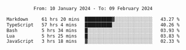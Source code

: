 <div align="center">
<p style="text-align: center;">
<!--START_SECTION:waka-->

```txt
From: 10 January 2024 - To: 09 February 2024

Markdown     61 hrs 20 mins  ██████████▓░░░░░░░░░░░░░░   43.27 %
TypeScript   57 hrs 4 mins   ██████████░░░░░░░░░░░░░░░   40.26 %
Bash         5 hrs 34 mins   █░░░░░░░░░░░░░░░░░░░░░░░░   03.93 %
Lua          5 hrs 25 mins   █░░░░░░░░░░░░░░░░░░░░░░░░   03.83 %
JavaScript   3 hrs 18 mins   ▓░░░░░░░░░░░░░░░░░░░░░░░░   02.33 %
```

<!--END_SECTION:waka-->
</p>
</div>
